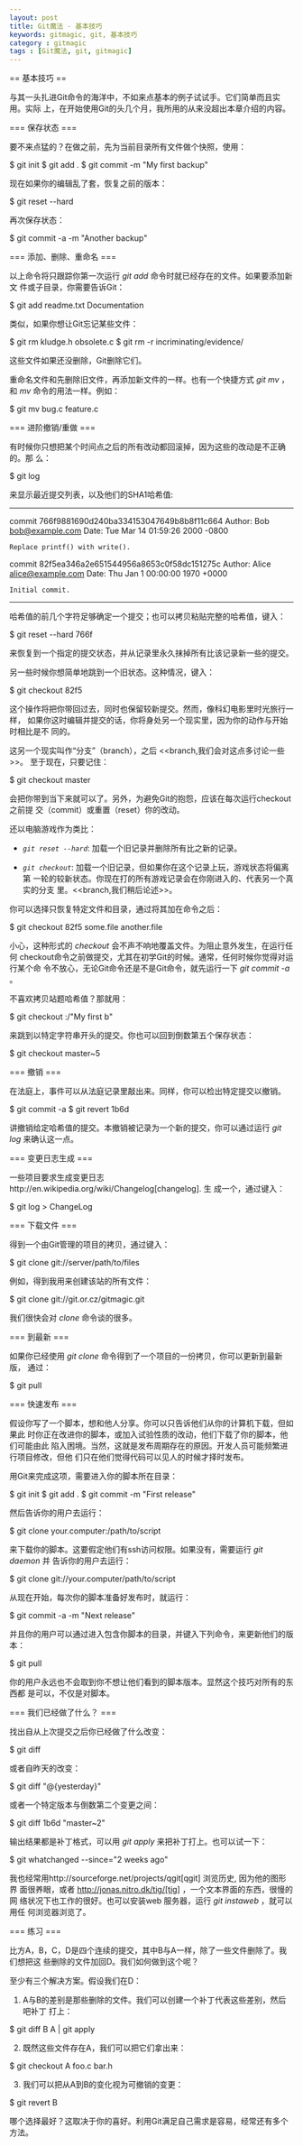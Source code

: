 ```yaml
---
layout: post
title: Git魔法 - 基本技巧
keywords: gitmagic, git, 基本技巧
category : gitmagic
tags : [Git魔法, git, gitmagic]
---
```

== 基本技巧 ==

与其一头扎进Git命令的海洋中，不如来点基本的例子试试手。它们简单而且实用。实际
上，在开始使用Git的头几个月，我所用的从来没超出本章介绍的内容。

=== 保存状态 ===

要不来点猛的？在做之前，先为当前目录所有文件做个快照，使用：

 $ git init
 $ git add .
 $ git commit -m "My first backup"

现在如果你的编辑乱了套，恢复之前的版本：

 $ git reset --hard

再次保存状态：

 $ git commit -a -m "Another backup"

=== 添加、删除、重命名 ===

以上命令将只跟踪你第一次运行 *git add* 命令时就已经存在的文件。如果要添加新文
件或子目录，你需要告诉Git：

 $ git add readme.txt Documentation

类似，如果你想让Git忘记某些文件：

 $ git rm kludge.h obsolete.c
 $ git rm -r incriminating/evidence/

这些文件如果还没删除，Git删除它们。

重命名文件和先删除旧文件，再添加新文件的一样。也有一个快捷方式 *git mv* ，和
*mv* 命令的用法一样。例如：

 $ git mv bug.c feature.c

=== 进阶撤销/重做 ===

有时候你只想把某个时间点之后的所有改动都回滚掉，因为这些的改动是不正确的。那
么：

 $ git log

来显示最近提交列表，以及他们的SHA1哈希值:

----------------------------------
commit 766f9881690d240ba334153047649b8b8f11c664
Author: Bob <bob@example.com>
Date:   Tue Mar 14 01:59:26 2000 -0800

    Replace printf() with write().

commit 82f5ea346a2e651544956a8653c0f58dc151275c
Author: Alice <alice@example.com>
Date:   Thu Jan 1 00:00:00 1970 +0000

    Initial commit.
----------------------------------

哈希值的前几个字符足够确定一个提交；也可以拷贝粘贴完整的哈希值，键入：

 $ git reset --hard 766f

来恢复到一个指定的提交状态，并从记录里永久抹掉所有比该记录新一些的提交。

另一些时候你想简单地跳到一个旧状态。这种情况，键入：

 $ git checkout 82f5

这个操作将把你带回过去，同时也保留较新提交。然而，像科幻电影里时光旅行一样，
如果你这时编辑并提交的话，你将身处另一个现实里，因为你的动作与开始时相比是不
同的。

这另一个现实叫作“分支”（branch），之后 <<branch,我们会对这点多讨论一些>>。
至于现在，只要记住：

 $ git checkout master

会把你带到当下来就可以了。另外，为避免Git的抱怨，应该在每次运行checkout之前提
交（commit）或重置（reset）你的改动。

还以电脑游戏作为类比：

- *`git reset --hard`*: 加载一个旧记录并删除所有比之新的记录。

- *`git checkout`*: 加载一个旧记录，但如果你在这个记录上玩，游戏状态将偏离第
  一轮的较新状态。你现在打的所有游戏记录会在你刚进入的、代表另一个真实的分支
  里。<<branch,我们稍后论述>>。

你可以选择只恢复特定文件和目录，通过将其加在命令之后：

 $ git checkout 82f5 some.file another.file

小心，这种形式的 *checkout* 会不声不响地覆盖文件。为阻止意外发生，在运行任何
checkout命令之前做提交，尤其在初学Git的时候。通常，任何时候你觉得对运行某个命
令不放心，无论Git命令还是不是Git命令，就先运行一下 *git commit -a* 。

不喜欢拷贝站题哈希值？那就用：

 $ git checkout :/"My first b"

来跳到以特定字符串开头的提交。你也可以回到倒数第五个保存状态：

 $ git checkout master~5

=== 撤销 ===

在法庭上，事件可以从法庭记录里敲出来。同样，你可以检出特定提交以撤销。

 $ git commit -a
 $ git revert 1b6d

讲撤销给定哈希值的提交。本撤销被记录为一个新的提交，你可以通过运行 *git log*
来确认这一点。

=== 变更日志生成 ===

一些项目要求生成变更日志http://en.wikipedia.org/wiki/Changelog[changelog]. 生
成一个，通过键入：

 $ git log > ChangeLog

=== 下载文件 ===

得到一个由Git管理的项目的拷贝，通过键入：

 $ git clone git://server/path/to/files

例如，得到我用来创建该站的所有文件：

 $ git clone git://git.or.cz/gitmagic.git

我们很快会对 *clone* 命令谈的很多。

=== 到最新 ===

如果你已经使用 *git clone* 命令得到了一个项目的一份拷贝，你可以更新到最新版，
通过：

 $ git pull

 
=== 快速发布 ===

假设你写了一个脚本，想和他人分享。你可以只告诉他们从你的计算机下载，但如果此
时你正在改进你的脚本，或加入试验性质的改动，他们下载了你的脚本，他们可能由此
陷入困境。当然，这就是发布周期存在的原因。开发人员可能频繁进行项目修改，但他
们只在他们觉得代码可以见人的时候才择时发布。

用Git来完成这项，需要进入你的脚本所在目录：

 $ git init
 $ git add .
 $ git commit -m "First release"

然后告诉你的用户去运行：

 $ git clone your.computer:/path/to/script

来下载你的脚本。这要假定他们有ssh访问权限。如果没有，需要运行 *git daemon* 并
告诉你的用户去运行：

 $ git clone git://your.computer/path/to/script

从现在开始，每次你的脚本准备好发布时，就运行：

 $ git commit -a -m "Next release"

并且你的用户可以通过进入包含你脚本的目录，并键入下列命令，来更新他们的版本：

 $ git pull

你的用户永远也不会取到你不想让他们看到的脚本版本。显然这个技巧对所有的东西都
是可以，不仅是对脚本。


=== 我们已经做了什么？ ===

找出自从上次提交之后你已经做了什么改变：

 $ git diff

或者自昨天的改变：

 $ git diff "@{yesterday}"

或者一个特定版本与倒数第二个变更之间：

 $ git diff 1b6d "master~2"

输出结果都是补丁格式，可以用 *git apply* 来把补丁打上。也可以试一下：

 $ git whatchanged --since="2 weeks ago"

我也经常用http://sourceforge.net/projects/qgit[qgit] 浏览历史, 因为他的图形界
面很养眼，或者 http://jonas.nitro.dk/tig/[tig] ，一个文本界面的东西，很慢的网
络状况下也工作的很好。也可以安装web 服务器，运行 *git instaweb* ，就可以用任
何浏览器浏览了。

=== 练习 ===

比方A，B，C，D是四个连续的提交，其中B与A一样，除了一些文件删除了。我们想把这
些删除的文件加回D。我们如何做到这个呢？

至少有三个解决方案。假设我们在D：

  1. A与B的差别是那些删除的文件。我们可以创建一个补丁代表这些差别，然后吧补丁
     打上：

   $ git diff B A | git apply

  2. 既然这些文件存在A，我们可以把它们拿出来：

   $ git checkout A foo.c bar.h

  3. 我们可以把从A到B的变化视为可撤销的变更：

   $ git revert B

哪个选择最好？这取决于你的喜好。利用Git满足自己需求是容易，经常还有多个方法。
